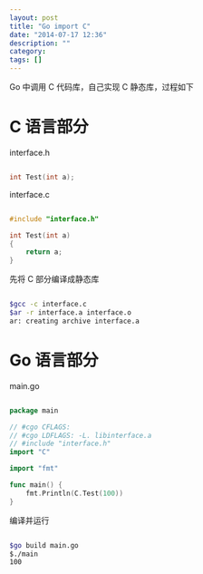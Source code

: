 ```yaml
---
layout: post
title: "Go import C"
date: "2014-07-17 12:36"
description: ""
category: 
tags: []
---
```


Go 中调用 C 代码库，自己实现 C 静态库，过程如下

C 语言部分
==========

interface.h

~~~ C

int Test(int a);

~~~

interface.c

``` C

#include "interface.h"

int Test(int a)
{
    return a;
}

```

先将 C 部分编译成静态库

``` sh

$gcc -c interface.c
$ar -r interface.a interface.o
ar: creating archive interface.a

```

Go 语言部分
===========

main.go

``` go

package main

// #cgo CFLAGS:
// #cgo LDFLAGS: -L. libinterface.a
// #include "interface.h"
import "C"

import "fmt"

func main() {
	fmt.Println(C.Test(100))
}

```

编译并运行

``` sh

$go build main.go
$./main
100

```

